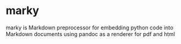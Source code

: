 # marky
marky is Markdown preprocessor for embedding python code into Markdown documents using pandoc as a renderer for pdf and html

